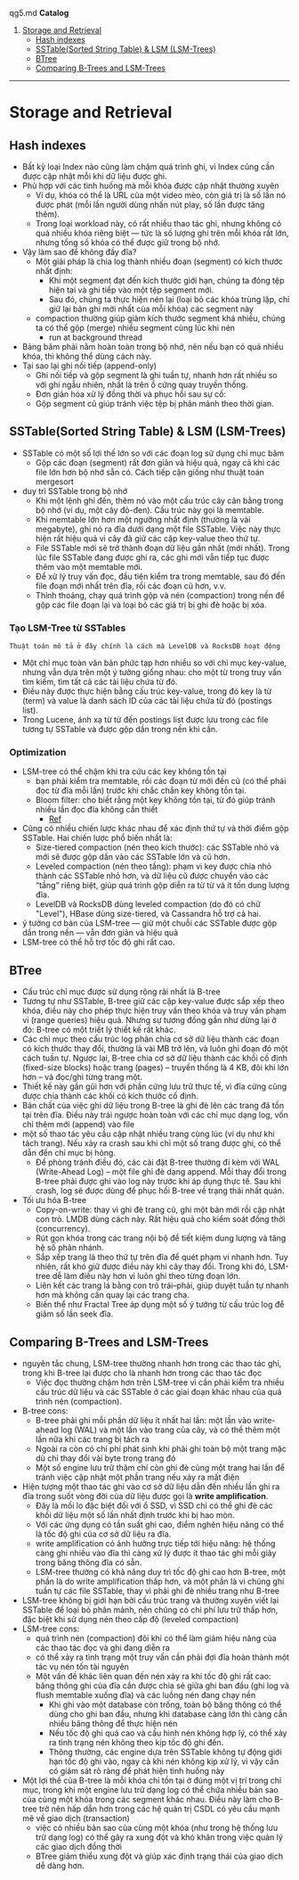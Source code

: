 qg5.md
**Catalog**

1. [Storage and Retrieval](#storage-and-retrieval)
    - [Hash indexes](#hash-indexes)
    - [SSTable(Sorted String Table) & LSM (LSM-Trees)](#sstablesorted-string-table--lsm-lsmtrees)
    - [BTree](#btree)
    - [Comparing B-Trees and LSM-Trees](#comparing-btrees-and-lsmtrees)

---

# Storage and Retrieval

## Hash indexes

- Bất kỳ loại Index nào cũng làm chậm quá trình ghi, vì Index cũng cần được cập nhật mỗi khi dữ liệu được ghi.
- Phù hợp với các tình huống mà mỗi khóa được cập nhật thường xuyên
    - Ví dụ, khóa có thể là URL của một video mèo, còn giá trị là số lần nó được phát (mỗi lần người dùng nhấn nút play, số lần được tăng thêm).
    - Trong loại workload này, có rất nhiều thao tác ghi, nhưng không có quá nhiều khóa riêng biệt — tức là số lượng ghi trên mỗi khóa rất lớn, nhưng tổng số khóa có thể được giữ trong bộ nhớ.
- Vậy làm sao để không đầy đĩa?
    - Một giải pháp là chia log thành nhiều đoạn (segment) có kích thước nhất định:
        - Khi một segment đạt đến kích thước giới hạn, chúng ta đóng tệp hiện tại và ghi tiếp vào một tệp segment mới.
        - Sau đó, chúng ta thực hiện nén lại (loại bỏ các khóa trùng lặp, chỉ giữ lại bản ghi mới nhất của mỗi khóa) các segment này
    - compaction thường giúp giảm kích thước segment khá nhiều, chúng ta có thể gộp (merge) nhiều segment cùng lúc khi nén
        - run at background thread
- Bảng băm phải nằm hoàn toàn trong bộ nhớ, nên nếu bạn có quá nhiều khóa, thì không thể dùng cách này.
- Tại sao lại ghi nối tiếp (append-only)
    - Ghi nối tiếp và gộp segment là ghi tuần tự, nhanh hơn rất nhiều so với ghi ngẫu nhiên, nhất là trên ổ cứng quay truyền thống.
    - Đơn giản hóa xử lý đồng thời và phục hồi sau sự cố:
    - Gộp segment cũ giúp tránh việc tệp bị phân mảnh theo thời gian.

## SSTable(Sorted String Table) & LSM (LSM-Trees)

-  SSTable có một số lợi thế lớn so với các đoạn log sử dụng chỉ mục băm
    - Gộp các đoạn (segment) rất đơn giản và hiệu quả, ngay cả khi các file lớn hơn bộ nhớ sẵn có. Cách tiếp cận giống như thuật toán mergesort
- duy trì SSTable trong bộ nhớ
    - Khi một lệnh ghi đến, thêm nó vào một cấu trúc cây cân bằng trong bộ nhớ (ví dụ, một cây đỏ-đen). Cấu trúc này gọi là memtable.
    - Khi memtable lớn hơn một ngưỡng nhất định (thường là vài megabyte), ghi nó ra đĩa dưới dạng một file SSTable. Việc này thực hiện rất hiệu quả vì cây đã giữ các cặp key-value theo thứ tự.
    - File SSTable mới sẽ trở thành đoạn dữ liệu gần nhất (mới nhất). Trong lúc file SSTable đang được ghi ra, các ghi mới vẫn tiếp tục được thêm vào một memtable mới.
    - Để xử lý truy vấn đọc, đầu tiên kiểm tra trong memtable, sau đó đến file đoạn mới nhất trên đĩa, rồi các đoạn cũ hơn, v.v.
    - Thỉnh thoảng, chạy quá trình gộp và nén (compaction) trong nền để gộp các file đoạn lại và loại bỏ các giá trị bị ghi đè hoặc bị xóa.

### Tạo LSM-Tree từ SSTables

`Thuật toán mô tả ở đây chính là cách mà LevelDB và RocksDB hoạt động`

- Một chỉ mục toàn văn bản phức tạp hơn nhiều so với chỉ mục key-value, nhưng vẫn dựa trên một ý tưởng giống nhau: cho một từ trong truy vấn tìm kiếm, tìm tất cả các tài liệu chứa từ đó. 
- Điều này được thực hiện bằng cấu trúc key-value, trong đó key là từ (term) và value là danh sách ID của các tài liệu chứa từ đó (postings list). 
- Trong Lucene, ánh xạ từ từ đến postings list được lưu trong các file tương tự SSTable và được gộp dần trong nền khi cần.

### Optimization

- LSM-tree có thể chậm khi tra cứu các key không tồn tại
    - bạn phải kiểm tra memtable, rồi các đoạn từ mới đến cũ (có thể phải đọc từ đĩa mỗi lần) trước khi chắc chắn key không tồn tại.
    - Bloom filter: cho biết rằng một key không tồn tại, từ đó giúp tránh nhiều lần đọc đĩa không cần thiết
        - [Ref](https://www.youtube.com/watch?v=SCNk2lqXv6w&t=14s)
- Cũng có nhiều chiến lược khác nhau để xác định thứ tự và thời điểm gộp SSTable. Hai chiến lược phổ biến nhất là:
    - Size-tiered compaction (nén theo kích thước): các SSTable nhỏ và mới sẽ được gộp dần vào các SSTable lớn và cũ hơn.
    - Leveled compaction (nén theo tầng): phạm vi key được chia nhỏ thành các SSTable nhỏ hơn, và dữ liệu cũ được chuyển vào các “tầng” riêng biệt, giúp quá trình gộp diễn ra từ từ và ít tốn dung lượng đĩa.
    - LevelDB và RocksDB dùng leveled compaction (do đó có chữ "Level"), HBase dùng size-tiered, và Cassandra hỗ trợ cả hai.
- ý tưởng cơ bản của LSM-tree — giữ một chuỗi các SSTable được gộp dần trong nền — vẫn đơn giản và hiệu quả
- LSM-tree có thể hỗ trợ tốc độ ghi rất cao.

## BTree

- Cấu trúc chỉ mục được sử dụng rộng rãi nhất là B-tree 
- Tương tự như SSTable, B-tree giữ các cặp key-value được sắp xếp theo khóa, điều này cho phép thực hiện truy vấn theo khóa và truy vấn phạm vi (range queries) hiệu quả. Nhưng sự tương đồng gần như dừng lại ở đó: B-tree có một triết lý thiết kế rất khác.
- Các chỉ mục theo cấu trúc log phân chia cơ sở dữ liệu thành các đoạn có kích thước thay đổi, thường là vài MB trở lên, và luôn ghi đoạn đó một cách tuần tự. Ngược lại, B-tree chia cơ sở dữ liệu thành các khối cố định (fixed-size blocks) hoặc trang (pages) – truyền thống là 4 KB, đôi khi lớn hơn – và đọc/ghi từng trang một.
- Thiết kế này gần gũi hơn với phần cứng lưu trữ thực tế, vì đĩa cứng cũng được chia thành các khối có kích thước cố định.
- Bản chất của việc ghi dữ liệu trong B-tree là ghi đè lên các trang đã tồn tại trên đĩa. Điều này trái ngược hoàn toàn với các chỉ mục dạng log, vốn chỉ thêm mới (append) vào file
- một số thao tác yêu cầu cập nhật nhiều trang cùng lúc (ví dụ như khi tách trang). Nếu xảy ra crash sau khi chỉ một số trang được ghi, có thể dẫn đến chỉ mục bị hỏng.
    - Để phòng tránh điều đó, các cài đặt B-tree thường đi kèm với WAL (Write-Ahead Log) – một file ghi đè dạng append. Mỗi thay đổi trong B-tree phải được ghi vào log này trước khi áp dụng thực tế. Sau khi crash, log sẽ được dùng để phục hồi B-tree về trạng thái nhất quán.
- Tối ưu hóa B-tree
    - Copy-on-write: thay vì ghi đè trang cũ, ghi một bản mới rồi cập nhật con trỏ. LMDB dùng cách này. Rất hiệu quả cho kiểm soát đồng thời (concurrency).
    - Rút gọn khóa trong các trang nội bộ để tiết kiệm dung lượng và tăng hệ số phân nhánh.
    - Sắp xếp trang lá theo thứ tự trên đĩa để quét phạm vi nhanh hơn. Tuy nhiên, rất khó giữ được điều này khi cây thay đổi. Trong khi đó, LSM-tree dễ làm điều này hơn vì luôn ghi theo từng đoạn lớn.
    - Liên kết các trang lá bằng con trỏ trái–phải, giúp duyệt tuần tự nhanh hơn mà không cần quay lại các trang cha.
    - Biến thể như Fractal Tree áp dụng một số ý tưởng từ cấu trúc log để giảm số lần seek đĩa.

## Comparing B-Trees and LSM-Trees

- nguyên tắc chung, LSM-tree thường nhanh hơn trong các thao tác ghi, trong khi B-tree lại được cho là nhanh hơn trong các thao tác đọc 
    - Việc đọc thường chậm hơn trên LSM-tree vì cần phải kiểm tra nhiều cấu trúc dữ liệu và các SSTable ở các giai đoạn khác nhau của quá trình nén (compaction).
- B-tree cons:
    - B-tree phải ghi mỗi phần dữ liệu ít nhất hai lần: một lần vào write-ahead log (WAL) và một lần vào trang của cây, và có thể thêm một lần nữa khi các trang bị tách ra
    - Ngoài ra còn có chi phí phát sinh khi phải ghi toàn bộ một trang mặc dù chỉ thay đổi vài byte trong trang đó
    - Một số engine lưu trữ thậm chí còn ghi đè cùng một trang hai lần để tránh việc cập nhật một phần trang nếu xảy ra mất điện
- Hiện tượng một thao tác ghi vào cơ sở dữ liệu dẫn đến nhiều lần ghi ra đĩa trong suốt vòng đời của dữ liệu được gọi là **write amplification**. 
    - Đây là mối lo đặc biệt đối với ổ SSD, vì SSD chỉ có thể ghi đè các khối dữ liệu một số lần nhất định trước khi bị hao mòn.
    - Với các ứng dụng có tần suất ghi cao, điểm nghẽn hiệu năng có thể là tốc độ ghi của cơ sở dữ liệu ra đĩa.
    - write amplification có ảnh hưởng trực tiếp tới hiệu năng: hệ thống càng ghi nhiều vào đĩa thì càng xử lý được ít thao tác ghi mỗi giây trong băng thông đĩa có sẵn.
    - LSM-tree thường có khả năng duy trì tốc độ ghi cao hơn B-tree, một phần là do write amplification thấp hơn, và một phần là vì chúng ghi tuần tự các file SSTable, thay vì phải ghi đè nhiều trang như B-tree
- LSM-tree không bị giới hạn bởi cấu trúc trang và thường xuyên viết lại SSTable để loại bỏ phân mảnh, nên chúng có chi phí lưu trữ thấp hơn, đặc biệt khi sử dụng nén theo cấp độ (leveled compaction)
- LSM-tree cons:
    - quá trình nén (compaction) đôi khi có thể làm giảm hiệu năng của các thao tác đọc và ghi đang diễn ra
    - có thể xảy ra tình trạng một truy vấn cần phải đợi đĩa hoàn thành một tác vụ nén tốn tài nguyên
    - Một vấn đề khác liên quan đến nén xảy ra khi tốc độ ghi rất cao: băng thông ghi của đĩa cần được chia sẻ giữa ghi ban đầu (ghi log và flush memtable xuống đĩa) và các luồng nén đang chạy nền
        - Khi ghi vào một database còn trống, toàn bộ băng thông có thể dùng cho ghi ban đầu, nhưng khi database càng lớn thì càng cần nhiều băng thông để thực hiện nén
        - Nếu tốc độ ghi quá cao và cấu hình nén không hợp lý, có thể xảy ra tình trạng nén không theo kịp tốc độ ghi đến.
        - Thông thường, các engine dựa trên SSTable không tự động giới hạn tốc độ ghi vào, ngay cả khi nén không kịp xử lý, vì vậy cần có giám sát rõ ràng để phát hiện tình huống này
- Một lợi thế của B-tree là mỗi khóa chỉ tồn tại ở đúng một vị trí trong chỉ mục, trong khi một engine lưu trữ dạng log có thể chứa nhiều bản sao của cùng một khóa trong các segment khác nhau. Điều này làm cho B-tree trở nên hấp dẫn hơn trong các hệ quản trị CSDL có yêu cầu mạnh mẽ về giao dịch (transaction) 
    - việc có nhiều bản sao của cùng một khóa (như trong hệ thống lưu trữ dạng log) có thể gây ra xung đột và khó khăn trong việc quản lý các giao dịch đồng thời
    - BTree giảm thiểu xung đột và giúp xác định trạng thái của giao dịch dễ dàng hơn.
